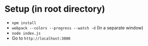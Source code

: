 # Setup (in root directory)
- `npm install`
- `webpack --colors --progress --watch -d` (In a separate window)
- `node index.js`
- Go to `http://localhost:3000`
